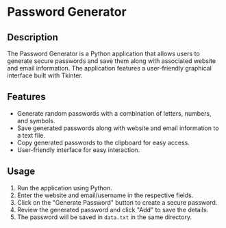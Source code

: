 # Password Generator

## Description
The Password Generator is a Python application that allows users to generate secure passwords and save them along with associated website and email information. The application features a user-friendly graphical interface built with Tkinter.

## Features
- Generate random passwords with a combination of letters, numbers, and symbols.
- Save generated passwords along with website and email information to a text file.
- Copy generated passwords to the clipboard for easy access.
- User-friendly interface for easy interaction.

## Usage
1. Run the application using Python.
2. Enter the website and email/username in the respective fields.
3. Click on the "Generate Password" button to create a secure password.
4. Review the generated password and click "Add" to save the details.
5. The password will be saved in `data.txt` in the same directory.

